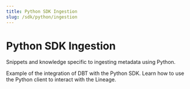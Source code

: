 ```yaml
---
title: Python SDK Ingestion
slug: /sdk/python/ingestion
---
```


# Python SDK Ingestion

Snippets and knowledge specific to ingesting metadata using Python.

<InlineCalloutContainer>
  <InlineCallout
    color="violet-70"
    icon="source"
    bold="DBT"
    href="/sdk/python/ingestion/dbt"
  >
    Example of the integration of DBT with the Python SDK.
  </InlineCallout>
  <InlineCallout
    color="violet-70"
    icon="source"
    bold="Add Lineage Request"
    href="/sdk/python/ingestion/lineage"
  >
    Learn how to use the Python client to interact with the Lineage.
  </InlineCallout>
</InlineCalloutContainer>
